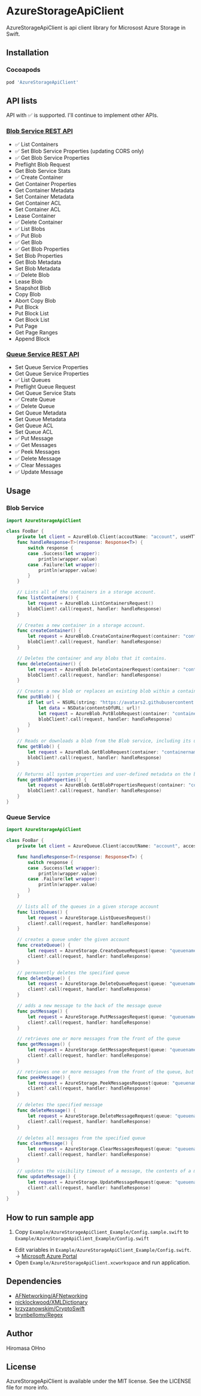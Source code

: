 # AzureStorageApiClient

AzureStorageApiClient is api client library for Microsost Azure Storage in Swift.

## Installation

### Cocoapods

```ruby
pod 'AzureStorageApiClient'
```

## API lists

API with ✅ is supported. I'll continue to implement other APIs.

### [Blob Service REST API](https://msdn.microsoft.com/en-us//library/azure/dd135733.aspx "Blob Service REST API")

- ✅ List Containers
- ✅ Set Blob Service Properties (updating CORS only)
- ✅ Get Blob Service Properties
- Preflight Blob Request
- Get Blob Service Stats
- ✅ Create Container
- Get Container Properties
- Get Container Metadata
- Set Container Metadata
- Get Container ACL
- Set Container ACL
- Lease Container
- ✅ Delete Container
- ✅ List Blobs
- ✅ Put Blob
- ✅ Get Blob
- ✅ Get Blob Properties
- Set Blob Properties
- Get Blob Metadata
- Set Blob Metadata
- ✅ Delete Blob
- Lease Blob
- Snapshot Blob
- Copy Blob
- Abort Copy Blob
- Put Block
- Put Block List
- Get Block List
- Put Page
- Get Page Ranges
- Append Block

### [Queue Service REST API](https://msdn.microsoft.com/en-us/library/azure/dd179363.aspx "Queue Service REST API")

- Set Queue Service Properties
- Get Queue Service Properties
- ✅ List Queues
- Preflight Queue Request
- Get Queue Service Stats
- ✅ Create Queue
- ✅ Delete Queue
- Get Queue Metadata
- Set Queue Metadata
- Get Queue ACL
- Set Queue ACL
- ✅ Put Message
- ✅ Get Messages
- ✅ Peek Messages
- ✅ Delete Message
- ✅ Clear Messages
- ✅ Update Message

## Usage

### Blob Service

```swift
import AzureStorageApiClient

class FooBar {
    private let client = AzureBlob.Client(accoutName: "account", useHTTPS: true, hostName: nil)
    func handleResponse<T>(response: Response<T>) {
        switch response {
        case .Success(let wrapper):
            println(wrapper.value)
        case .Failure(let wrapper):
            println(wrapper.value)
        }
    }

    // Lists all of the containers in a storage account.
    func listContainers() {
        let request = AzureBlob.ListContainersRequest()
        blobClient?.call(request, handler: handleResponse)
    }

    // Creates a new container in a storage account.
    func createContainer() {
        let request = AzureBlob.CreateContainerRequest(container: "containername")
        blobClient?.call(request, handler: handleResponse)
    }

    // Deletes the container and any blobs that it contains.
    func deleteContainer() {
        let request = AzureBlob.DeleteContainerRequest(container: "containername")
        blobClient?.call(request, handler: handleResponse)
    }

    // Creates a new blob or replaces an existing blob within a container.
    func putBlob() {
        if let url = NSURL(string: "https://avatars2.githubusercontent.com/u/3599510?v=3&s=10") {
            let data = NSData(contentsOfURL: url)!
            let request = AzureBlob.PutBlobRequest(container: "containername", name: "file.png", data: data, mimetype: "image/png")
            blobClient?.call(request, handler: handleResponse)
        }
    }

    // Reads or downloads a blob from the Blob service, including its user-defined metadata and system properties.
    func getBlob() {
        let request = AzureBlob.GetBlobRequest(container: "containername", name: "file.png", mimetype: "image/png")
        blobClient?.call(request, handler: handleResponse)
    }

    // Returns all system properties and user-defined metadata on the blob.
    func getBlobProperties() {
        let request = AzureBlob.GetBlobPropertiesRequest(container: "containername", name: "file.png")
        blobClient?.call(request, handler: handleResponse)
    }
}
```

### Queue Service

```swift
import AzureStorageApiClient

class FooBar {
    private let client = AzureQueue.Client(accoutName: "account", accessKey: "key", useHTTPS: true, hostName: nil)

    func handleResponse<T>(response: Response<T>) {
        switch response {
        case .Success(let wrapper):
            println(wrapper.value)
        case .Failure(let wrapper):
            println(wrapper.value)
        }
    }

    // lists all of the queues in a given storage account
    func listQueues() {
        let request = AzureStorage.ListQueuesRequest()
        client?.call(request, handler: handleResponse)
    }

    // creates a queue under the given account
    func createQueue() {
        let request = AzureStorage.CreateQueueRequest(queue: "queuename")
        client?.call(request, handler: handleResponse)
    }

    // permanently deletes the specified queue
    func deleteQueue() {
        let request = AzureStorage.DeleteQueueRequest(queue: "queuename")
        client?.call(request, handler: handleResponse)
    }

    // adds a new message to the back of the message queue
    func putMessage() {
        let request = AzureStorage.PutMessagesRequest(queue: "queuename", message: "a message", messageTTL: 3600, visibilityTimeout: 600)
        client?.call(request, handler: handleResponse)
    }

    // retrieves one or more messages from the front of the queue
    func getMessages() {
        let request = AzureStorage.GetMessagesRequest(queue: "queuename", visibilityTimeout: 600, numberOfMessages: 32)
        client?.call(request, handler: handleResponse)
    }

    // retrieves one or more messages from the front of the queue, but does not alter the visibility of the message
    func peekMessage() {
        let request = AzureStorage.PeekMessagesRequest(queue: "queuename", numberOfMessages: 32)
        client?.call(request, handler: handleResponse)
    }

    // deletes the specified message
    func deleteMessage() {
        let request = AzureStorage.DeleteMessageRequest(queue: "queuename", messageId: "message-id(UUID)", popReceipt: "pop-receipt")
        client?.call(request, handler: handleResponse)
    }

    // deletes all messages from the specified queue
    func clearMessage() {
        let request = AzureStorage.ClearMessagesRequest(queue: "queuename")
        client?.call(request, handler: handleResponse)
    }

    // updates the visibility timeout of a message, the contents of a message
    func updateMessage() {
        let request = AzureStorage.UpdateMessageRequest(queue: "queuename", message: "new message", messageId: "message-id(UUID)", popReceipt: "pop-receipt", visibilityTimeout: 3600)
        client?.call(request, handler: handleResponse)
    }
}
```

## How to run sample app

1. Copy `Example/AzureStorageApiClient_Example/Config.sample.swift` to `Example/AzureStorageApiClient_Example/Config.swift`
- Edit variables in `Example/AzureStorageApiClient_Example/Config.swift`. -> [Microsoft Azure Portal](https://manage.windowsazure.com/)
- Open `Example/AzureStorageApiClient.xcworkspace` and run application.

## Dependencies

- [AFNetworking/AFNetworking](https://github.com/AFNetworking/AFNetworking "AFNetworking/AFNetworking")
- [nicklockwood/XMLDictionary](https://github.com/nicklockwood/XMLDictionary "nicklockwood/XMLDictionary")
- [krzyzanowskim/CryptoSwift](https://github.com/krzyzanowskim/CryptoSwift "krzyzanowskim/CryptoSwift")
- [brynbellomy/Regex](https://github.com/brynbellomy/Regex "brynbellomy/Regex")

## Author

Hiromasa OHno

## License

AzureStorageApiClient is available under the MIT license. See the LICENSE file for more info.

